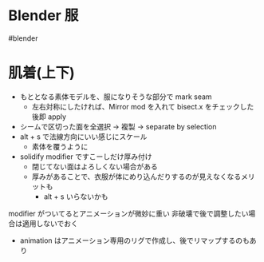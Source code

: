 # Blender 服

#blender

# 肌着(上下)

- もととなる素体モデルを、服になりそうな部分で mark seam
  - 左右対称にしたければ、Mirror mod を入れて bisect.x をチェックした後即 apply 
- シームで区切った面を全選択 -> 複製 -> separate by selection
- alt + s で法線方向にいい感じにスケール
  - 素体を覆うように
- solidify modifier ですこーしだけ厚み付け
  - 閉じてない面はよろしくない場合がある
  - 厚みがあることで、衣服が体にめり込んだりするのが見えなくなるメリットも
    - alt + s いらないかも

modifier がついてるとアニメーションが微妙に重い
非破壊で後で調整したい場合は適用しないでおく
- animation はアニメーション専用のリグで作成し、後でリマップするのもあり

